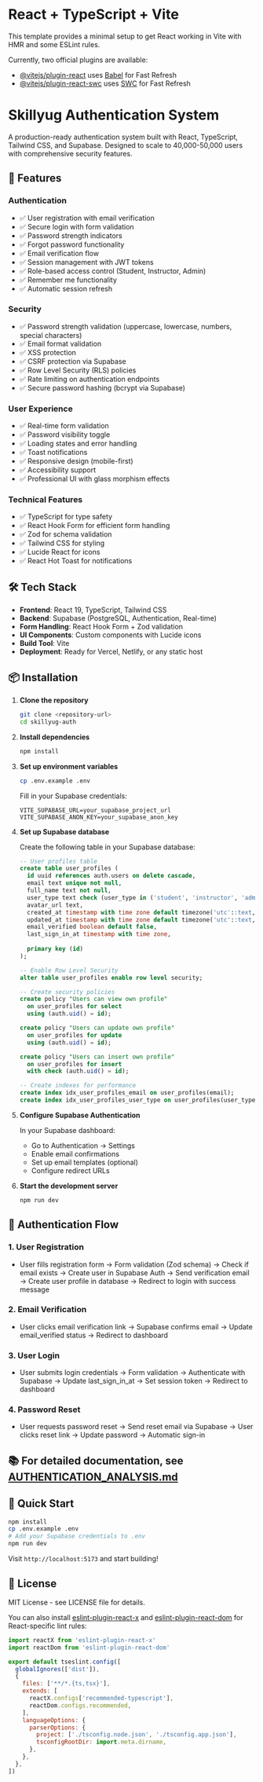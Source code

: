 # React + TypeScript + Vite

This template provides a minimal setup to get React working in Vite with HMR and some ESLint rules.

Currently, two official plugins are available:

- [@vitejs/plugin-react](https://github.com/vitejs/vite-plugin-react/blob/main/packages/plugin-react) uses [Babel](https://babeljs.io/) for Fast Refresh
- [@vitejs/plugin-react-swc](https://github.com/vitejs/vite-plugin-react/blob/main/packages/plugin-react-swc) uses [SWC](https://swc.rs/) for Fast Refresh

# Skillyug Authentication System

A production-ready authentication system built with React, TypeScript, Tailwind CSS, and Supabase. Designed to scale to 40,000-50,000 users with comprehensive security features.

## 🚀 Features

### Authentication
- ✅ User registration with email verification
- ✅ Secure login with form validation
- ✅ Password strength indicators
- ✅ Forgot password functionality
- ✅ Email verification flow
- ✅ Session management with JWT tokens
- ✅ Role-based access control (Student, Instructor, Admin)
- ✅ Remember me functionality
- ✅ Automatic session refresh

### Security
- ✅ Password strength validation (uppercase, lowercase, numbers, special characters)
- ✅ Email format validation
- ✅ XSS protection
- ✅ CSRF protection via Supabase
- ✅ Row Level Security (RLS) policies
- ✅ Rate limiting on authentication endpoints
- ✅ Secure password hashing (bcrypt via Supabase)

### User Experience
- ✅ Real-time form validation
- ✅ Password visibility toggle
- ✅ Loading states and error handling
- ✅ Toast notifications
- ✅ Responsive design (mobile-first)
- ✅ Accessibility support
- ✅ Professional UI with glass morphism effects

### Technical Features
- ✅ TypeScript for type safety
- ✅ React Hook Form for efficient form handling
- ✅ Zod for schema validation
- ✅ Tailwind CSS for styling
- ✅ Lucide React for icons
- ✅ React Hot Toast for notifications

## 🛠️ Tech Stack

- **Frontend**: React 19, TypeScript, Tailwind CSS
- **Backend**: Supabase (PostgreSQL, Authentication, Real-time)
- **Form Handling**: React Hook Form + Zod validation
- **UI Components**: Custom components with Lucide icons
- **Build Tool**: Vite
- **Deployment**: Ready for Vercel, Netlify, or any static host

## 📦 Installation

1. **Clone the repository**
   ```bash
   git clone <repository-url>
   cd skillyug-auth
   ```

2. **Install dependencies**
   ```bash
   npm install
   ```

3. **Set up environment variables**
   ```bash
   cp .env.example .env
   ```
   
   Fill in your Supabase credentials:
   ```env
   VITE_SUPABASE_URL=your_supabase_project_url
   VITE_SUPABASE_ANON_KEY=your_supabase_anon_key
   ```

4. **Set up Supabase database**
   
   Create the following table in your Supabase database:
   
   ```sql
   -- User profiles table
   create table user_profiles (
     id uuid references auth.users on delete cascade,
     email text unique not null,
     full_name text not null,
     user_type text check (user_type in ('student', 'instructor', 'admin')),
     avatar_url text,
     created_at timestamp with time zone default timezone('utc'::text, now()),
     updated_at timestamp with time zone default timezone('utc'::text, now()),
     email_verified boolean default false,
     last_sign_in_at timestamp with time zone,
     
     primary key (id)
   );
   
   -- Enable Row Level Security
   alter table user_profiles enable row level security;
   
   -- Create security policies
   create policy "Users can view own profile" 
     on user_profiles for select 
     using (auth.uid() = id);
   
   create policy "Users can update own profile" 
     on user_profiles for update 
     using (auth.uid() = id);
   
   create policy "Users can insert own profile" 
     on user_profiles for insert 
     with check (auth.uid() = id);
   
   -- Create indexes for performance
   create index idx_user_profiles_email on user_profiles(email);
   create index idx_user_profiles_user_type on user_profiles(user_type);
   ```

5. **Configure Supabase Authentication**
   
   In your Supabase dashboard:
   - Go to Authentication → Settings
   - Enable email confirmations
   - Set up email templates (optional)
   - Configure redirect URLs

6. **Start the development server**
   ```bash
   npm run dev
   ```

## 🔐 Authentication Flow

### 1. User Registration
- User fills registration form → Form validation (Zod schema) → Check if email exists → Create user in Supabase Auth → Send verification email → Create user profile in database → Redirect to login with success message

### 2. Email Verification
- User clicks email verification link → Supabase confirms email → Update email_verified status → Redirect to dashboard

### 3. User Login
- User submits login credentials → Form validation → Authenticate with Supabase → Update last_sign_in_at → Set session token → Redirect to dashboard

### 4. Password Reset
- User requests password reset → Send reset email via Supabase → User clicks reset link → Update password → Automatic sign-in

## 📚 For detailed documentation, see [AUTHENTICATION_ANALYSIS.md](./AUTHENTICATION_ANALYSIS.md)

## 🚀 Quick Start

```bash
npm install
cp .env.example .env
# Add your Supabase credentials to .env
npm run dev
```

Visit `http://localhost:5173` and start building!

## 📄 License

MIT License - see LICENSE file for details.

You can also install [eslint-plugin-react-x](https://github.com/Rel1cx/eslint-react/tree/main/packages/plugins/eslint-plugin-react-x) and [eslint-plugin-react-dom](https://github.com/Rel1cx/eslint-react/tree/main/packages/plugins/eslint-plugin-react-dom) for React-specific lint rules:

```js
import reactX from 'eslint-plugin-react-x'
import reactDom from 'eslint-plugin-react-dom'

export default tseslint.config([
  globalIgnores(['dist']),
  {
    files: ['**/*.{ts,tsx}'],
    extends: [
      reactX.configs['recommended-typescript'],
      reactDom.configs.recommended,
    ],
    languageOptions: {
      parserOptions: {
        project: ['./tsconfig.node.json', './tsconfig.app.json'],
        tsconfigRootDir: import.meta.dirname,
      },
    },
  },
])
```
